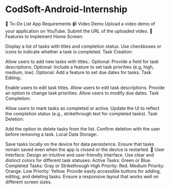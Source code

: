 # CodSoft-Android-Internship

📝 To-Do List App Requirements
📹 Video Demo
Upload a video demo of your application on YouTube.
Submit the URL of the uploaded video.
🚀 Features to Implement
Home Screen:

Display a list of tasks with titles and completion status.
Use checkboxes or icons to indicate whether a task is completed.
Task Creation:

Allow users to add new tasks with titles..
Optional: Provide a field for task descriptions.
Optional: Include a feature to set task priorities (e.g, high, medium, low).
Optional: Add a feature to set due dates for tasks.
Task Editing:.

Enable users to edit task titles.
Allow users to edit task descriptions.
Provide an option to change task priorities.
Allow users to modify due dates.
Task Completion:

Allow users to mark tasks as completed or active.
Update the UI to reflect the completion status (e.g., strikethrough text for completed tasks).
Task Deletion:

Add the option to delete tasks from the list.
Confirm deletion with the user before removing a task.
Local Data Storage:.

Save tasks locally on the device for data persistence.
Ensure that tasks remain saved even when the app is closed or the device is restarted.
🎨 User Interface:
Design an intuitive and user-friendly interface.
Use clear and distinct colors for different task statuses:
Active Tasks: Green or Blue.
Completed Tasks: Gray or Strikethrough
High Priority: Red.
Medium Priority: Orange.
Low Priority: Yellow.
Provide easily accessible buttons for adding, editing, and deleting tasks.
Ensure a responsive layout that works well on different screen sizes.
 
